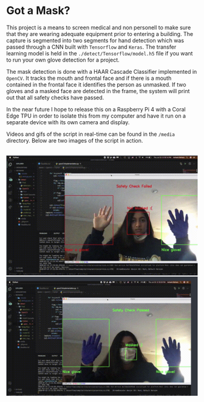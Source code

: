 # Got a Mask?

This project is a means to screen medical and non personell to make sure that they are wearing adequate equipment prior to entering a building. The capture is segmented into two segments for hand detection which was passed through a CNN built with ```Tensorflow``` and ```Keras```. The transfer learning model is held in the ```./detect/Tensorflow/model.h5``` file if you want to run your own glove detection for a project.

 The mask detection is done with a HAAR Cascade Classifier implemented in ```OpenCV```. It tracks the mouth and frontal face and if there is a mouth contained in the frontal face it identifies the person as unmasked. If two gloves and a masked face are detected in the frame, the system will print out that all safety checks have passed. <br/>

In the near future I hope to release this on a Raspberry Pi 4 with a Coral Edge TPU in order to isolate this from my computer and have it run on a separate device with its own camera and display. <br/>

Videos and gifs of the script in real-time can be found in the ```/media``` directory. Below are two images of the script in action. <br/> <br/>

![image](media/Failed.png)
![image](media/Passed.png)



